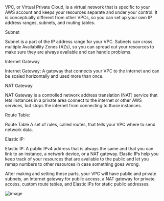 VPC, or Virtual Private Cloud, is a virtual network that is specific to your AWS account and keeps your resources separate and under your control. It is conceptually different from other VPCs, so you can set up your own IP address ranges, subnets, and routing tables.

Subnet 

Subnet is a part of the IP address range for your VPC. Subnets can cross multiple Availability Zones (AZs), so you can spread out your resources to make sure they are always available and can handle problems.

Internet Gateway

Internet Gateway: A gateway that connects your VPC to the internet and can be scaled horizontally and used more than once.

NAT Gateway

NAT Gateway is a controlled network address translation (NAT) service that lets instances in a private area connect to the internet or other AWS services, but stops the internet from connecting to those instances.

Route Table:

Route Table A set of rules, called routes, that tells your VPC where to send network data.

Elastic IP: 

Elastic IP: A public IPv4 address that is always the same and that you can link to an instance, a network device, or a NAT gateway. Elastic IPs help you keep track of your resources that are available to the public and let you remap numbers to other resources in case something goes wrong.


After making and setting these parts, your VPC will have public and private subnets, an Internet gateway for public access, a NAT gateway for private access, custom route tables, and Elastic IPs for static public addresses.


![image](https://github.com/phibiam/AWS-VPC-with-Terraform/assets/24440690/da981936-c9f2-4c65-bed7-a10b24942cb8)
